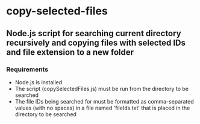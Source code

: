 # copy-selected-files

## Node.js script for searching current directory recursively and copying files with selected IDs and file extension to a new folder

### Requirements
- Node.js is installed
- The script (copySelectedFiles.js) must be run from the directory to be searched
- The file IDs being searched for must be formatted as comma-separated values (with no spaces) in a file named 'fileIds.txt' that is placed in the directory to be searched



